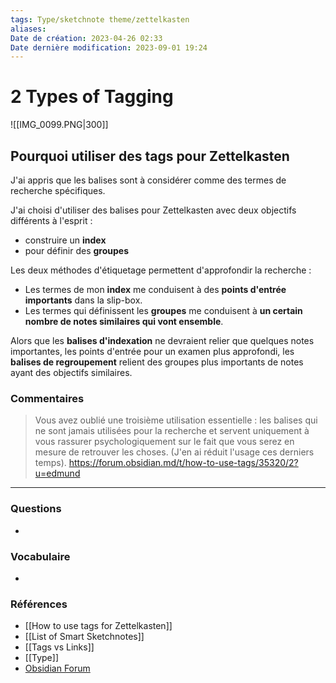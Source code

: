 ```yaml
---
tags: Type/sketchnote theme/zettelkasten
aliases: 
Date de création: 2023-04-26 02:33
Date dernière modification: 2023-09-01 19:24
---
```


# 2 Types of Tagging

![[IMG_0099.PNG|300]]

<!-- Principales idées de mon sketchnote  -->

## Pourquoi utiliser des tags pour Zettelkasten

J'ai appris que les balises sont à considérer comme des termes de recherche spécifiques.  
  
J'ai choisi d'utiliser des balises pour Zettelkasten avec deux objectifs différents à l'esprit :  
- construire un **index**  
- pour définir des **groupes**  
  
Les deux méthodes d'étiquetage permettent d'approfondir la recherche :  
- Les termes de mon **index** me conduisent à des **points d'entrée importants** dans la slip-box.  
- Les termes qui définissent les **groupes** me conduisent à **un certain nombre de notes similaires qui vont ensemble**.  
  
Alors que les **balises d'indexation** ne devraient relier que quelques notes importantes, les points d'entrée pour un examen plus approfondi, les **balises de regroupement** relient des groupes plus importants de notes ayant des objectifs similaires.  
  
### Commentaires

> Vous avez oublié une troisième utilisation essentielle : les balises qui ne sont jamais utilisées pour la recherche et servent uniquement à vous rassurer psychologiquement sur le fait que vous serez en mesure de retrouver les choses.  (J'en ai réduit l'usage ces derniers temps).
> https://forum.obsidian.md/t/how-to-use-tags/35320/2?u=edmund

___
### Questions
<!-- Que vous reste t’il à prendre en considération --> 
- 

### Vocabulaire 
<!-- Liens vers les pages de définition -->
- 

### Références
<!-- Liens vers les pages qui ne sont pas référencées dans le contenu -->
- [[How to use tags for Zettelkasten]]
- [[List of Smart Sketchnotes]]
- [[Tags vs Links]]
- [[Type]]
- [Obsidian Forum](https://forum.obsidian.md/t/how-to-use-tags/35320?u=edmund)















